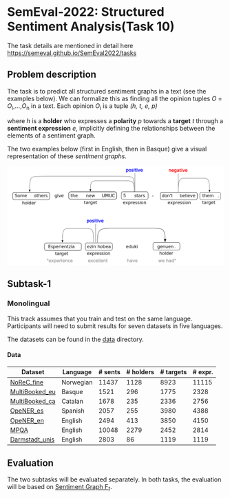 # SemEval-2022: Structured Sentiment Analysis(Task 10)
The task details are mentioned in detail here https://semeval.github.io/SemEval2022/tasks

## Problem description

The task is to predict all structured sentiment graphs in a text (see the examples below). We can formalize this as finding all the opinion tuples *O* = *O*<sub>i</sub>,...,*O*<sub>n</sub> in a text. Each opinion *O*<sub>i</sub> is a tuple *(h, t, e, p)*

where *h* is a **holder** who expresses a **polarity** *p* towards a **target** *t* through a **sentiment expression** *e*, implicitly defining the relationships between the elements of a sentiment graph.

The two examples below (first in English, then in Basque) give a visual representation of these *sentiment graphs*.

![multilingual example](./multi_sent_graph.png)

## Subtask-1
### Monolingual
This track assumes that you train and test on the same language. Participants will need to submit results for seven datasets in five languages.

 The datasets can be found in the [data](./data) directory.

#### Data

| Dataset | Language | # sents | # holders | # targets | # expr. |
| --------| -------- | ------- | --------- | --------- | ------- |
| [NoReC_fine](https://aclanthology.org/2020.lrec-1.618/) | Norwegian | 11437 | 1128|8923 |11115 |
| [MultiBooked_eu](https://aclanthology.org/L18-1104/) | Basque |1521 |296 |1775 |2328 |
| [MultiBooked_ca](https://aclanthology.org/L18-1104/) | Catalan |1678 |235 |2336 |2756 |
| [OpeNER_es](http://journal.sepln.org/sepln/ojs/ojs/index.php/pln/article/view/4891) | Spanish |2057 |255 |3980 |4388 |
| [OpeNER_en](http://journal.sepln.org/sepln/ojs/ojs/index.php/pln/article/view/4891) | English |2494 |413 |3850 |4150 |
| [MPQA](http://mpqa.cs.pitt.edu/) | English | 10048 | 2279| 2452 | 2814 |
| [Darmstadt_unis](https://tudatalib.ulb.tu-darmstadt.de/handle/tudatalib/2448) | English | 2803 | 86 | 1119 | 1119 |

## Evaluation

The two subtasks will be evaluated separately. In both tasks, the evaluation will be based on [Sentiment Graph F<sub>1</sub>](https://arxiv.org/abs/2105.14504).
